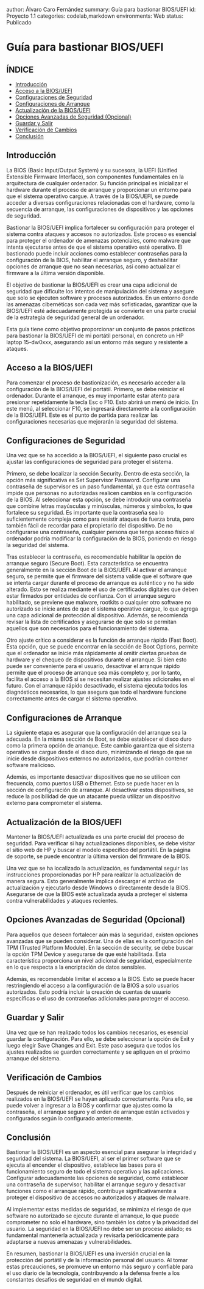 author: Álvaro Caro Fernández
summary: Guía para bastionar BIOS/UEFI
id: Proyecto 1.1
categories: codelab,markdown
environments: Web
status: Publicado

# Guía para bastionar BIOS/UEFI

## ÍNDICE
- [Introducción](#introducción)
- [Acceso a la BIOS/UEFI](#acceso-a-la-biosuefi)
- [Configuraciones de Seguridad](#configuraciones-de-seguridad)
- [Configuraciones de Arranque](#configuraciones-de-arranque)
- [Actualización de la BIOS/UEFI](#actualización-de-la-biosuefi)
- [Opciones Avanzadas de Seguridad (Opcional)](#opciones-avanzadas-de-seguridad-opcional)
- [Guardar y Salir](#guardar-y-salir)
- [Verificación de Cambios](#verificación-de-cambios)
- [Conclusión](#conclusión)

## Introducción

La BIOS (Basic Input/Output System) y su sucesora, la UEFI (Unified Extensible Firmware Interface), son componentes fundamentales en la arquitectura de cualquier ordenador. Su función principal es inicializar el hardware durante el proceso de arranque y proporcionar un entorno para que el sistema operativo cargue. A través de la BIOS/UEFI, se puede acceder a diversas configuraciones relacionadas con el hardware, como la secuencia de arranque, las configuraciones de dispositivos y las opciones de seguridad.

Bastionar la BIOS/UEFI implica fortalecer su configuración para proteger el sistema contra ataques y accesos no autorizados. Este proceso es esencial para proteger el ordenador de amenazas potenciales, como malware que intenta ejecutarse antes de que el sistema operativo esté operativo. El bastionado puede incluir acciones como establecer contraseñas para la configuración de la BIOS, habilitar el arranque seguro, y deshabilitar opciones de arranque que no sean necesarias, así como actualizar el firmware a la última versión disponible.

El objetivo de bastionar la BIOS/UEFI es crear una capa adicional de seguridad que dificulte los intentos de manipulación del sistema y asegure que solo se ejecuten software y procesos autorizados. En un entorno donde las amenazas cibernéticas son cada vez más sofisticadas, garantizar que la BIOS/UEFI esté adecuadamente protegida se convierte en una parte crucial de la estrategia de seguridad general de un ordenador.

Esta guía tiene como objetivo proporcionar un conjunto de pasos prácticos para bastionar la BIOS/UEFI de mi portátil personal, en concreto un HP laptop 15-dw0xxx, asegurando así un entorno más seguro y resistente a ataques.

## Acceso a la BIOS/UEFI

Para comenzar el proceso de bastionización, es necesario acceder a la configuración de la BIOS/UEFI del portátil. Primero, se debe reiniciar el ordenador. Durante el arranque, es muy importante estar atento para presionar repetidamente la tecla Esc o F10. Esto abrirá un menú de inicio. En este menú, al seleccionar F10, se ingresará directamente a la configuración de la BIOS/UEFI. Este es el punto de partida para realizar las configuraciones necesarias que mejorarán la seguridad del sistema.

## Configuraciones de Seguridad

Una vez que se ha accedido a la BIOS/UEFI, el siguiente paso crucial es ajustar las configuraciones de seguridad para proteger el sistema.

Primero, se debe localizar la sección Security. Dentro de esta sección, la opción más significativa es Set Supervisor Password. Configurar una contraseña de supervisor es un paso fundamental, ya que esta contraseña impide que personas no autorizadas realicen cambios en la configuración de la BIOS. Al seleccionar esta opción, se debe introducir una contraseña que combine letras mayúsculas y minúsculas, números y símbolos, lo que fortalece su seguridad. Es importante que la contraseña sea lo suficientemente compleja como para resistir ataques de fuerza bruta, pero también fácil de recordar para el propietario del dispositivo. De no configurarse una contraseña, cualquier persona que tenga acceso físico al ordenador podría modificar la configuración de la BIOS, poniendo en riesgo la seguridad del sistema.

Tras establecer la contraseña, es recomendable habilitar la opción de arranque seguro (Secure Boot). Esta característica se encuentra generalmente en la sección Boot de la BIOS/UEFI. Al activar el arranque seguro, se permite que el firmware del sistema valide que el software que se intenta cargar durante el proceso de arranque es auténtico y no ha sido alterado. Esto se realiza mediante el uso de certificados digitales que deben estar firmados por entidades de confianza. Con el arranque seguro habilitado, se previene que malware, rootkits o cualquier otro software no autorizado se inicie antes de que el sistema operativo cargue, lo que agrega una capa adicional de protección al dispositivo. Además, se recomienda revisar la lista de certificados y asegurarse de que solo se permitan aquellos que son necesarios para el funcionamiento del sistema.

Otro ajuste crítico a considerar es la función de arranque rápido (Fast Boot). Esta opción, que se puede encontrar en la sección de Boot Options, permite que el ordenador se inicie más rápidamente al omitir ciertas pruebas de hardware y el chequeo de dispositivos durante el arranque. Si bien esto puede ser conveniente para el usuario, desactivar el arranque rápido permite que el proceso de arranque sea más completo y, por lo tanto, facilita el acceso a la BIOS si se necesitan realizar ajustes adicionales en el futuro. Con el arranque rápido desactivado, el sistema ejecuta todos los diagnósticos necesarios, lo que asegura que todo el hardware funcione correctamente antes de cargar el sistema operativo.

## Configuraciones de Arranque

La siguiente etapa es asegurar que la configuración del arranque sea la adecuada. En la misma sección de Boot, se debe establecer el disco duro como la primera opción de arranque. Este cambio garantiza que el sistema operativo se cargue desde el disco duro, minimizando el riesgo de que se inicie desde dispositivos externos no autorizados, que podrían contener software malicioso.

Además, es importante desactivar dispositivos que no se utilicen con frecuencia, como puertos USB o Ethernet. Esto se puede hacer en la sección de configuración de arranque. Al desactivar estos dispositivos, se reduce la posibilidad de que un atacante pueda utilizar un dispositivo externo para comprometer el sistema.

## Actualización de la BIOS/UEFI

Mantener la BIOS/UEFI actualizada es una parte crucial del proceso de seguridad. Para verificar si hay actualizaciones disponibles, se debe visitar el sitio web de HP y buscar el modelo específico del portátil. En la página de soporte, se puede encontrar la última versión del firmware de la BIOS.

Una vez que se ha localizado la actualización, es fundamental seguir las instrucciones proporcionadas por HP para realizar la actualización de manera segura. Esto generalmente implica descargar el archivo de actualización y ejecutarlo desde Windows o directamente desde la BIOS. Asegurarse de que la BIOS esté actualizada ayuda a proteger el sistema contra vulnerabilidades y ataques recientes.

## Opciones Avanzadas de Seguridad (Opcional)

Para aquellos que deseen fortalecer aún más la seguridad, existen opciones avanzadas que se pueden considerar. Una de ellas es la configuración del TPM (Trusted Platform Module). En la sección de security, se debe buscar la opción TPM Device y asegurarse de que esté habilitada. Esta característica proporciona un nivel adicional de seguridad, especialmente en lo que respecta a la encriptación de datos sensibles.

Además, es recomendable limitar el acceso a la BIOS. Esto se puede hacer restringiendo el acceso a la configuración de la BIOS a solo usuarios autorizados. Esto podría incluir la creación de cuentas de usuario específicas o el uso de contraseñas adicionales para proteger el acceso.

## Guardar y Salir

Una vez que se han realizado todos los cambios necesarios, es esencial guardar la configuración. Para ello, se debe seleccionar la opción de Exit y luego elegir Save Changes and Exit. Este paso asegura que todos los ajustes realizados se guarden correctamente y se apliquen en el próximo arranque del sistema.

## Verificación de Cambios

Después de reiniciar el ordenador, es útil verificar que los cambios realizados en la BIOS/UEFI se hayan aplicado correctamente. Para ello, se puede volver a ingresar a la BIOS y confirmar que ajustes como la contraseña, el arranque seguro y el orden de arranque están activados y configurados según lo configurado anteriormente.

## Conclusión

Bastionar la BIOS/UEFI es un aspecto esencial para asegurar la integridad y seguridad del sistema. La BIOS/UEFI, al ser el primer software que se ejecuta al encender el dispositivo, establece las bases para el funcionamiento seguro de todo el sistema operativo y las aplicaciones. Configurar adecuadamente las opciones de seguridad, como establecer una contraseña de supervisor, habilitar el arranque seguro y desactivar funciones como el arranque rápido, contribuye significativamente a proteger el dispositivo de accesos no autorizados y ataques de malware.

Al implementar estas medidas de seguridad, se minimiza el riesgo de que software no autorizado se ejecute durante el arranque, lo que puede comprometer no solo el hardware, sino también los datos y la privacidad del usuario. La seguridad en la BIOS/UEFI no debe ser un proceso aislado; es fundamental mantenerla actualizada y revisarla periódicamente para adaptarse a nuevas amenazas y vulnerabilidades.

En resumen, bastionar la BIOS/UEFI es una inversión crucial en la protección del portátil y de la información personal del usuario. Al tomar estas precauciones, se promueve un entorno más seguro y confiable para el uso diario de la tecnología, contribuyendo a la defensa frente a los constantes desafíos de seguridad en el mundo digital.